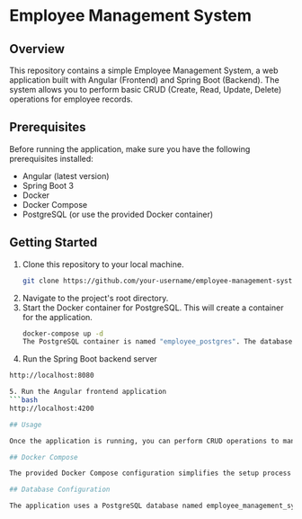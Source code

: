 # Employee Management System

## Overview

This repository contains a simple Employee Management System, a web application built with Angular (Frontend) and Spring Boot (Backend). The system allows you to perform basic CRUD (Create, Read, Update, Delete) operations for employee records.

## Prerequisites

Before running the application, make sure you have the following prerequisites installed:
- Angular (latest version)
- Spring Boot 3
- Docker
- Docker Compose
- PostgreSQL (or use the provided Docker container)

## Getting Started

1. Clone this repository to your local machine.
   ```bash
   git clone https://github.com/your-username/employee-management-system.git

2. Navigate to the project's root directory.
3. Start the Docker container for PostgreSQL. This will create a container for the application.
   ```bash
   docker-compose up -d
   The PostgreSQL container is named "employee_postgres". The database created is named "employee_management_system"

4. Run the Spring Boot backend server 
  ```bash
  http://localhost:8080

5. Run the Angular frontend application
  ```bash
  http://localhost:4200

## Usage

Once the application is running, you can perform CRUD operations to manage employee records.

## Docker Compose

The provided Docker Compose configuration simplifies the setup process by running a PostgreSQL container with the required database.

## Database Configuration

The application uses a PostgreSQL database named employee_management_system. If you want to change the database settings, you can modify the docker-compose.yml file and the Spring Boot application's application.properties file.
